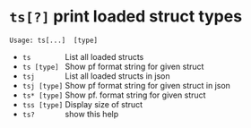 <!-- TITLE: ts -->

#  `ts[?]` print loaded struct types

```
Usage: ts[...]  [type]
```

- `ts        `  List all loaded structs
- `ts [type] `  Show pf format string for given struct
- `tsj       `  List all loaded structs in json
- `tsj [type]`  Show pf format string for given struct in json
- `ts* [type]`  Show pf.<name> format string for given struct
- `tss [type]`  Display size of struct
- `ts?       `  show this help


<p hidden>ts tsj tss ts?</p>